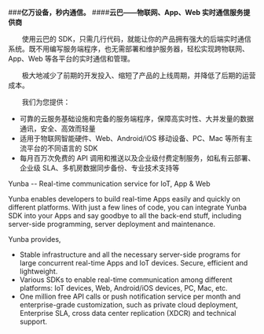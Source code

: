 ###**亿万设备，秒内通信。**
####**云巴——物联网、App、Web 实时通信服务提供商**

　　使用云巴的 SDK，只需几行代码，就能让你的产品拥有强大的后端实时通信系统。既不用编写服务端程序，也无需部署和维护服务器，轻松实现跨物联网、App、Web 等各平台的实时通信和管理。

　　极大地减少了前期的开发投入、缩短了产品的上线周期，并降低了后期的运营成本。

　　我们为您提供：

- 可靠的云服务基础设施和完备的服务端程序，保障高实时性、大并发量的数据通讯，安全、高效而轻量
- 适用于物联网智能硬件、Web、Android/iOS 移动设备、PC、Mac 等所有主流平台的不同语言的 SDK
- 每月百万次免费的 API 调用和推送以及企业级付费定制服务，如私有云部署、企业级 SLA、多机房数据同步备份、专业技术支持等 



Yunba -- Real-time communication service for IoT, App & Web 

Yunba enables developers to build real-time Apps easily and quickly on different platforms. 
With just a few lines of code, you can integrate Yunba SDK into your Apps and say goodbye to all the back-end stuff, including server-side programming, server deployment and maintenance.

Yunba provides,
- Stable infrastructure and all the necessary server-side programs for large concurrent real-time Apps and IoT devices. Secure, efficient and lightweight.
- Various SDKs to enable real-time communication among different platforms: IoT devices, Web, Android/iOS devices, PC, Mac, etc.
- One million free API calls or push notification service per month and enterprise-grade customization, such as private cloud deployment, Enterprise SLA, cross data center replication (XDCR) and technical support.
